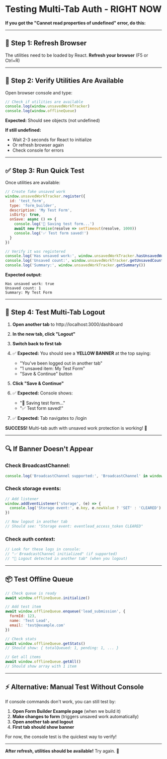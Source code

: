 # Testing Multi-Tab Auth - RIGHT NOW

**If you got the "Cannot read properties of undefined" error, do this:**

---

## 🔄 **Step 1: Refresh Browser**

The utilities need to be loaded by React. **Refresh your browser** (F5 or Ctrl+R)

---

## 🧪 **Step 2: Verify Utilities Are Available**

Open browser console and type:

```javascript
// Check if utilities are available
console.log(window.unsavedWorkTracker)
console.log(window.offlineQueue)
```

**Expected:** Should see objects (not undefined)

**If still undefined:**
- Wait 2-3 seconds for React to initialize
- Or refresh browser again
- Check console for errors

---

## ✅ **Step 3: Run Quick Test**

Once utilities are available:

```javascript
// Create fake unsaved work
window.unsavedWorkTracker.register({
  id: 'test_form',
  type: 'form_builder',
  description: 'My Test Form',
  isDirty: true,
  onSave: async () => {
    console.log('💾 Saving test form...')
    await new Promise(resolve => setTimeout(resolve, 1000))
    console.log('✅ Test form saved!')
  }
})

// Verify it was registered
console.log('Has unsaved work:', window.unsavedWorkTracker.hasUnsavedWork())
console.log('Unsaved count:', window.unsavedWorkTracker.getUnsavedCount())
console.log('Summary:', window.unsavedWorkTracker.getSummary())
```

**Expected output:**
```
Has unsaved work: true
Unsaved count: 1
Summary: My Test Form
```

---

## 🎯 **Step 4: Test Multi-Tab Logout**

1. **Open another tab** to http://localhost:3000/dashboard
2. **In the new tab, click "Logout"**
3. **Switch back to first tab**
4. ✅ **Expected:** You should see a **YELLOW BANNER** at the top saying:
   - "You've been logged out in another tab"
   - "1 unsaved item: My Test Form"
   - "Save & Continue" button

5. **Click "Save & Continue"**
6. ✅ **Expected:** Console shows:
   - "💾 Saving test form..."
   - "✅ Test form saved!"
7. ✅ **Expected:** Tab navigates to /login

**SUCCESS!** Multi-tab auth with unsaved work protection is working! 🎉

---

## 🔍 **If Banner Doesn't Appear**

### **Check BroadcastChannel:**
```javascript
console.log('BroadcastChannel supported:', 'BroadcastChannel' in window)
```

### **Check storage events:**
```javascript
// Add listener
window.addEventListener('storage', (e) => {
  console.log('Storage event:', e.key, e.newValue ? 'SET' : 'CLEARED')
})

// Now logout in another tab
// Should see: "Storage event: eventlead_access_token CLEARED"
```

### **Check auth context:**
```javascript
// Look for these logs in console:
// "✅ BroadcastChannel initialized" (if supported)
// "🔄 Logout detected in another tab" (when you logout)
```

---

## 📦 **Test Offline Queue**

```javascript
// Check queue is ready
await window.offlineQueue.initialize()

// Add test item
await window.offlineQueue.enqueue('lead_submission', {
  formId: 123,
  name: 'Test Lead',
  email: 'test@example.com'
})

// Check stats
await window.offlineQueue.getStats()
// Should show: { totalQueued: 1, pending: 1, ... }

// Get all items
await window.offlineQueue.getAll()
// Should show array with 1 item
```

---

## ⚡ **Alternative: Manual Test Without Console**

If console commands don't work, you can still test by:

1. **Open Form Builder Example page** (when we build it)
2. **Make changes to form** (triggers unsaved work automatically)
3. **Open another tab and logout**
4. **First tab should show banner**

For now, the console test is the quickest way to verify!

---

**After refresh, utilities should be available!** Try again. 🚀


